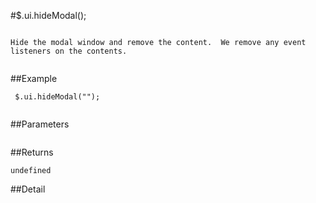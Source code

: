 #$.ui.hideModal();

```

Hide the modal window and remove the content.  We remove any event listeners on the contents.
 
```

##Example

```
 $.ui.hideModal("");
 
```


##Parameters

```

```

##Returns

```
undefined
```

##Detail

